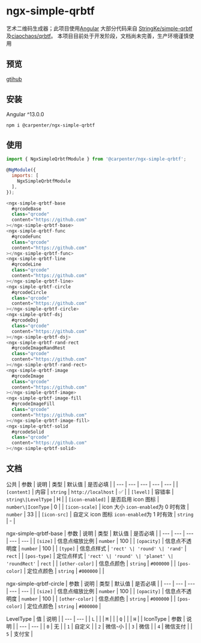 # ngx-simple-qrbtf
艺术二维码生成器；此项目使用[Angular](https://github.com/angular/angular)
大部分代码来自 [StringKe/simple-qrbtf](https://github.com/StringKe/simple-qrbtf)及[ciaochaos/qrbtf](https://github.com/ciaochaos/qrbtf)。
本项目目前处于开发阶段，文档尚未完善，生产环境谨慎使用

## 预览
[gtihub](https://github.com/)

## 安装
Angular ^13.0.0
```
npm i @carpenter/ngx-simple-qrbtf
```

## 使用
```js
import { NgxSimpleQrbtfModule } from '@carpenter/ngx-simple-qrbtf';

@NgModule({
  imports: [
    NgxSimpleQrbtfModule
  ],
});

<ngx-simple-qrbtf-base
  #qrcodeBase
  class="qrcode"
  content="https://github.com"
></ngx-simple-qrbtf-base>
<ngx-simple-qrbtf-func
  #qrcodeFunc
  class="qrcode"
  content="https://github.com"
></ngx-simple-qrbtf-func>
<ngx-simple-qrbtf-line
  #qrcodeLine
  class="qrcode"
  content="https://github.com"
></ngx-simple-qrbtf-line>
<ngx-simple-qrbtf-circle
  #qrcodeCircle
  class="qrcode"
  content="https://github.com"
></ngx-simple-qrbtf-circle>
<ngx-simple-qrbtf-dsj
  #qrcodeDsj
  class="qrcode"
  content="https://github.com"
></ngx-simple-qrbtf-dsj>
<ngx-simple-qrbtf-rand-rect
  #qrcodeImageRandRest
  class="qrcode"
  content="https://github.com"
></ngx-simple-qrbtf-rand-rect>
<ngx-simple-qrbtf-image
  #qrcodeImage
  class="qrcode"
  content="https://github.com"
></ngx-simple-qrbtf-image>
<ngx-simple-qrbtf-image-fill
  #qrcodeImageFill
  class="qrcode"
  content="https://github.com"
></ngx-simple-qrbtf-image-fill>
<ngx-simple-qrbtf-solid
  #qrcodeSolid
  class="qrcode"
  content="https://github.com"
></ngx-simple-qrbtf-solid>
```

## 文档
公共
| 参数 | 说明 | 类型 | 默认值 | 是否必填 |
| --- | --- | --- | --- | --- |
| `[content]` | 内容 | `string` | `http://localhost` | ✅ |
| `[level]` | 容错率 | `string\|LevelType` | H |
| `[icon-enabled]` | 是否启用 icon 图标 | `number\|IconType` | 0 |
| `[icon-scale]` | icon 大小 `icon-enabled`为 0 时有效 | `number` | 33 |
| `[icon-src]` | 自定义 icon 图标 `icon-enabled`为 1 时有效  | `string` | - |

ngx-simple-qrbtf-base
| 参数 | 说明 | 类型 | 默认值 | 是否必填 |
| --- | --- | --- | --- | --- |
| `[size]` | 信息点缩放比例 | `number` | 100 |
| `[opacity]` | 信息点不透明度 | `number` | 100 |
| `[type]` | 信息点样式 | `'rect' \| 'round' \| 'rand'` | `rect` |
| `[pos-type]` | 定位点样式 | `'rect' \| 'round' \| 'planet' \| 'roundRect'` | `rect` |
| `[other-color]` | 信息点颜色 | `string` | `#000000` |
| `[pos-color]` | 定位点颜色 | `string` | `#000000` |  |

ngx-simple-qrbtf-circle
| 参数 | 说明 | 类型 | 默认值 | 是否必填 |
| --- | --- | --- | --- | --- |
| `[size]` | 信息点缩放比例 | `number` | 100 |
| `[opacity]` | 信息点不透明度 | `number` | 100 |
| `[other-color]` | 信息点颜色 | `string` | `#000000` |
| `[pos-color]` | 定位点颜色 | `string` | `#000000` |



LevelType
| 值 | 说明 |
| --- | --- |
| `L` |  |
| `M` |  |
| `Q` |  |
| `H` |  |
IconType
| 参数 | 说明 |
| --- | --- |
| `0` | 无 |
| `1` | 自定义 |
| `2` | 微信-小 |
| `3` | 微信 |
| `4` | 微信支付 |
| `5` | 支付宝 |
